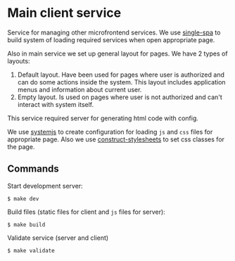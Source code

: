 # Main client service

Service for managing other microfrontend services. We use [single-spa](https://single-spa.js.org/) to build system of loading required services when open appropriate page.

Also in main service we set up general layout for pages. We have 2 types of layouts:

1. Default layout. Have been used for pages where user is authorized and can do some actions inside the system. This layout includes application menus and information about current user.
2. Empty layout. Is used on pages where user is not authorized and can't interact with system itself.

This service required server for generating html code with config.

We use [systemjs](https://github.com/systemjs/systemjs) to create configuration for loading `js` and `css` files for appropriate page. Also we use [construct-stylesheets](https://github.com/WICG/construct-stylesheets/blob/gh-pages/explainer.md) to set css classes for the page.

## Commands

Start development server:
```shell
$ make dev
```

Build files (static files for client and `js` files for server):
```shell
$ make build
```

Validate service (server and client)
```shell
$ make validate
```
